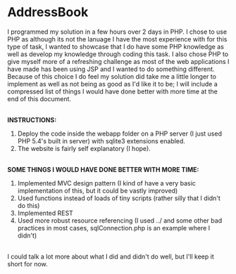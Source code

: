 # AddressBook
I programmed my solution in a few hours over 2 days in PHP. I chose to use PHP as although its not the lanuage I have the most experience with for this type of task, I wanted to showcase that I do have some PHP knowledge as well as develop my knowledge through coding this task. I also chose PHP to give myself more of a refreshing challenge as most of the web applications I have made has been using JSP and I wanted to do something different. Because of this choice I do feel my solution did take me a little longer to implement as well as not being as good as I'd like it to be; I will include a compressed list of things I would have done better with more time at the end of this document.<br/><br/> 

<b>INSTRUCTIONS:</b><br/>
1. Deploy the code inside the webapp folder on a PHP server (I just used PHP 5.4's built in server) with sqlite3 extensions enabled.<br/>
2. The website is fairly self explanatory (I hope).<br/><br/>

<b>SOME THINGS I WOULD HAVE DONE BETTER WITH MORE TIME:</b><br/>
1. Implemented MVC design pattern (I kind of have a very basic implementation of this, but it could be vastly improved)<br/>
2. Used functions instead of loads of tiny scripts (rather silly that I didn't do this)<br/>
3. Implemented REST<br/>
4. Used more robust resource referencing (I used ../ and some other bad practices in most cases, sqlConnection.php is an example where I didn't)<br/><br/>

I could talk a lot more about what I did and didn't do well, but I'll keep it short for now.

